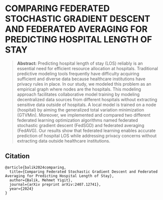 # COMPARING FEDERATED STOCHASTIC GRADIENT DESCENT AND FEDERATED AVERAGING FOR PREDICTING HOSPITAL LENGTH OF STAY
> **Abstract:** Predicting hospital length of stay (LOS) reliably is an essential need for efficient resource allocation at hospitals. Traditional predictive modeling tools frequently have difficulty acquiring sufficient and diverse data because healthcare institutions have privacy rules in place. In our study, we modeled this problem as an empirical graph where nodes are the hospitals. This modeling approach facilitates collaborative model training by modeling decentralized data sources from different hospitals without extracting sensitive data outside of hospitals. A local model is trained on a node (hospital) by aiming the generalized total variation minimization (GTVMin). Moreover, we implemented and compared two different federated learning optimization algorithms named federated stochastic gradient descent (FedSGD) and federated averaging (FedAVG). Our results show that federated learning enables accurate prediction of hospital LOS while addressing privacy concerns without extracting data outside healthcare institutions.

## Citation
```
@article{balik2024comparing,
  title={Comparing Federated Stochastic Gradient Descent and Federated Averaging for Predicting Hospital Length of Stay},
  author={Balik, Mehmet Yigit},
  journal={arXiv preprint arXiv:2407.12741},
  year={2024}
}
```

